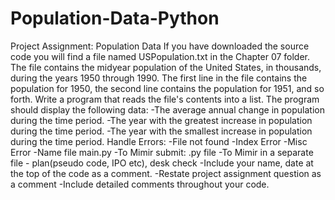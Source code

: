 # Population-Data-Python
Project Assignment:  Population Data  If you have downloaded the source code you will find a file named USPopulation.txt in the Chapter 07 folder. The file contains the midyear population of the United States, in thousands, during the years 1950 through 1990. The first line in the file contains the population for 1950, the second line contains the population for 1951, and so forth.  Write a program that reads the file's contents into a list. The program should display the following data: -The average annual change in population during the time period. -The year with the greatest increase in population during the time period. -The year with the smallest increase in population during the time period.  Handle Errors: -File not found -Index Error -Misc Error -Name file main.py -To Mimir submit: .py file -To Mimir in a separate file - plan(pseudo code, IPO etc), desk check -Include your name, date at the top of the code as a comment. -Restate project assignment question as a comment -Include detailed comments throughout your code.
